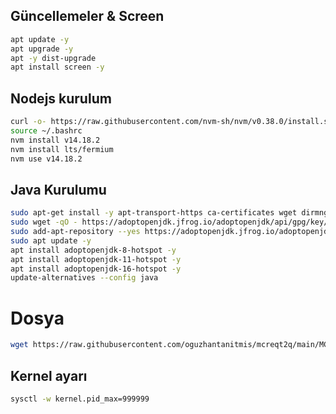 ## Güncellemeler & Screen
```sh
apt update -y
apt upgrade -y
apt -y dist-upgrade
apt install screen -y
```
## Nodejs kurulum
```sh
curl -o- https://raw.githubusercontent.com/nvm-sh/nvm/v0.38.0/install.sh | bash
source ~/.bashrc
nvm install v14.18.2
nvm install lts/fermium
nvm use v14.18.2
```

## Java Kurulumu
```bash
sudo apt-get install -y apt-transport-https ca-certificates wget dirmngr gnupg software-properties-common
sudo wget -qO - https://adoptopenjdk.jfrog.io/adoptopenjdk/api/gpg/key/public | sudo apt-key add -
sudo add-apt-repository --yes https://adoptopenjdk.jfrog.io/adoptopenjdk/deb/
sudo apt update -y
apt install adoptopenjdk-8-hotspot -y
apt install adoptopenjdk-11-hotspot -y
apt install adoptopenjdk-16-hotspot -y
update-alternatives --config java
```
# Dosya
```bash
wget https://raw.githubusercontent.com/oguzhantanitmis/mcreqt2q/main/MCReqt2q.tar.gz
```

## Kernel ayarı
```sh
sysctl -w kernel.pid_max=999999
```
